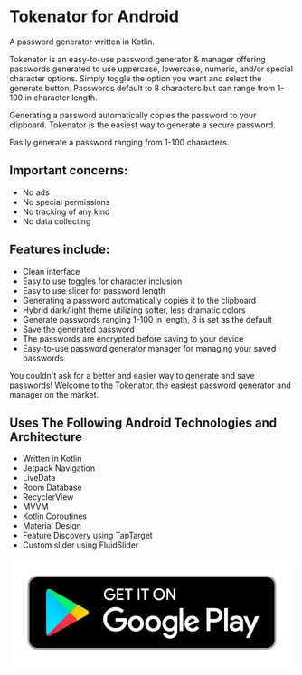 # Tokenator for Android
A password generator written in Kotlin. 

Tokenator is an easy-to-use password generator & manager offering passwords generated to use uppercase, lowercase, numeric, and/or special character options. Simply toggle the option you want and select the generate button. Passwords default to 8 characters but can range from 1-100 in character length.

Generating a password automatically copies the password to your clipboard. Tokenator is the easiest way to generate a secure password.

Easily generate a password ranging from 1-100 characters.

## Important concerns:
* No ads
* No special permissions
* No tracking of any kind
* No data collecting

## Features include:
* Clean interface
* Easy to use toggles for character inclusion
* Easy to use slider for password length
* Generating a password automatically copies it to the clipboard
* Hybrid dark/light theme utilizing softer, less dramatic colors
* Generate passwords ranging 1-100 in length, 8 is set as the default
* Save the generated password
* The passwords are encrypted before saving to your device
* Easy-to-use password generator manager for managing your saved passwords

You couldn't ask for a better and easier way to generate and save passwords! Welcome to the Tokenator, the easiest password generator and manager on the market.

## Uses The Following Android Technologies and Architecture
* Written in Kotlin
* Jetpack Navigation
* LiveData
* Room Database
* RecyclerView
* MVVM
* Kotlin Coroutines
* Material Design 
* Feature Discovery using TapTarget
* Custom slider using FluidSlider

[![Play Store](https://github.com/JoshLudahl/Tokenator/blob/master/google-play-badge.png)](https://play.google.com/store/apps/details?id=com.token.tokenator)

